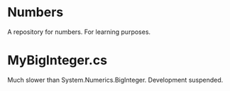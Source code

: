 # Numbers
 A repository for numbers. For learning purposes. 

# MyBigInteger.cs
 Much slower than System.Numerics.BigInteger. 
 Development suspended. 